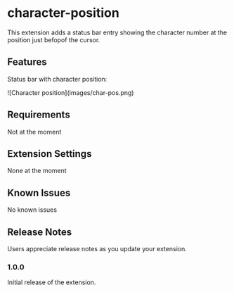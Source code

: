 # character-position

This extension adds a status bar entry showing the character number at the position just befopof the cursor.

## Features

Status bar with character position:

\!\[Character position\]\(images/char-pos.png\)

## Requirements

Not at the moment

## Extension Settings

None at the moment

## Known Issues

No known issues

## Release Notes

Users appreciate release notes as you update your extension.

### 1.0.0

Initial release of the extension.
